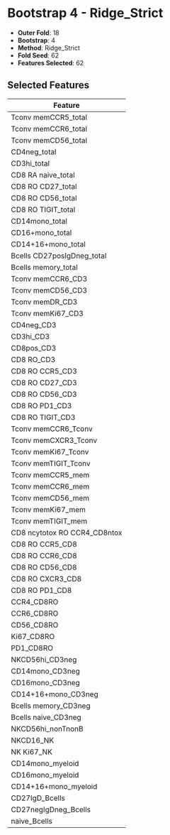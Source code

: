 # Bootstrap 4 - Ridge_Strict

- **Outer Fold**: 18
- **Bootstrap**: 4
- **Method**: Ridge_Strict
- **Fold Seed**: 62
- **Features Selected**: 62

## Selected Features

| Feature |
|---------|
| Tconv memCCR5_total |
| Tconv memCCR6_total |
| Tconv memCD56_total |
| CD4neg_total |
| CD3hi_total |
| CD8 RA naive_total |
| CD8 RO CD27_total |
| CD8 RO CD56_total |
| CD8 RO TIGIT_total |
| CD14mono_total |
| CD16+mono_total |
| CD14+16+mono_total |
| Bcells CD27posIgDneg_total |
| Bcells memory_total |
| Tconv memCCR6_CD3 |
| Tconv memCD56_CD3 |
| Tconv memDR_CD3 |
| Tconv memKi67_CD3 |
| CD4neg_CD3 |
| CD3hi_CD3 |
| CD8pos_CD3 |
| CD8 RO_CD3 |
| CD8 RO CCR5_CD3 |
| CD8 RO CD27_CD3 |
| CD8 RO CD56_CD3 |
| CD8 RO PD1_CD3 |
| CD8 RO TIGIT_CD3 |
| Tconv memCCR6_Tconv |
| Tconv memCXCR3_Tconv |
| Tconv memKi67_Tconv |
| Tconv memTIGIT_Tconv |
| Tconv memCCR5_mem |
| Tconv memCCR6_mem |
| Tconv memCD56_mem |
| Tconv memKi67_mem |
| Tconv memTIGIT_mem |
| CD8 ncytotox RO CCR4_CD8ntox |
| CD8 RO CCR5_CD8 |
| CD8 RO CCR6_CD8 |
| CD8 RO CD56_CD8 |
| CD8 RO CXCR3_CD8 |
| CD8 RO PD1_CD8 |
| CCR4_CD8RO |
| CCR6_CD8RO |
| CD56_CD8RO |
| Ki67_CD8RO |
| PD1_CD8RO |
| NKCD56hi_CD3neg |
| CD14mono_CD3neg |
| CD16mono_CD3neg |
| CD14+16+mono_CD3neg |
| Bcells memory_CD3neg |
| Bcells naive_CD3neg |
| NKCD56hi_nonTnonB |
| NKCD16_NK |
| NK Ki67_NK |
| CD14mono_myeloid |
| CD16mono_myeloid |
| CD14+16+mono_myeloid |
| CD27IgD_Bcells |
| CD27negIgDneg_Bcells |
| naive_Bcells |
